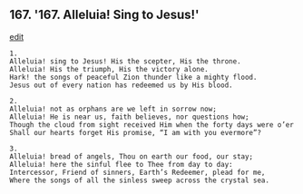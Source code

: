 
## 167.  '167. Alleluia! Sing to Jesus!'
[edit](https://docs.google.com/document/d/1wkFnv3eG1gM7Kyh_uIF8it5MBR8dNPBz/edit?mode=html)






    1.
    Alleluia! sing to Jesus! His the scepter, His the throne.
    Alleluia! His the triumph, His the victory alone.
    Hark! the songs of peaceful Zion thunder like a mighty flood.
    Jesus out of every nation has redeemed us by His blood.

    2.
    Alleluia! not as orphans are we left in sorrow now;
    Alleluia! He is near us, faith believes, nor questions how;
    Though the cloud from sight received Him when the forty days were o’er
    Shall our hearts forget His promise, “I am with you evermore”?

    3.
    Alleluia! bread of angels, Thou on earth our food, our stay;
    Alleluia! here the sinful flee to Thee from day to day:
    Intercessor, Friend of sinners, Earth’s Redeemer, plead for me,
    Where the songs of all the sinless sweep across the crystal sea.
